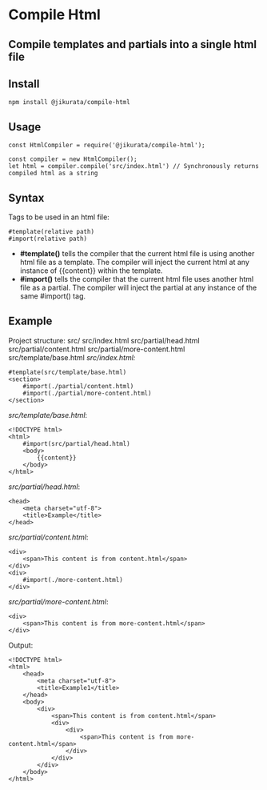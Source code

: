 # Compile Html
Compile templates and partials into a single html file
---
## Install
```
npm install @jikurata/compile-html
```
## Usage
```
const HtmlCompiler = require('@jikurata/compile-html');

const compiler = new HtmlCompiler();
let html = compiler.compile('src/index.html') // Synchronously returns compiled html as a string
```
## Syntax
Tags to be used in an html file:
```
#template(relative path)
#import(relative path)
```
- **#template()** tells the compiler that the current html file is using another html file as a template. The compiler will inject the current html at any instance of {{content}} within the template.
- **#import()** tells the compiler that the current html file uses another html file as a partial. The compiler will inject the partial at any instance of the same #import() tag.
## Example
Project structure:
src/
src/index.html
src/partial/head.html
src/partial/content.html
src/partial/more-content.html
src/template/base.html
*src/index.html:*
```
#template(src/template/base.html)
<section>
    #import(./partial/content.html)
    #import(./partial/more-content.html)
</section>
```
*src/template/base.html*:
```
<!DOCTYPE html>
<html>
    #import(src/partial/head.html)
    <body>
        {{content}}
    </body>
</html>
```
*src/partial/head.html*:
```
<head>
    <meta charset="utf-8">
    <title>Example</title>
</head>
```
*src/partial/content.html*:
```
<div>
    <span>This content is from content.html</span>
</div>
<div>
    #import(./more-content.html)
</div>
```
*src/partial/more-content.html*:
```
<div>
    <span>This content is from more-content.html</span>
</div>
```
Output:
```
<!DOCTYPE html>
<html>
    <head>
        <meta charset="utf-8">
        <title>Example1</title>
    </head>
    <body>
        <div>
            <span>This content is from content.html</span>
            <div>
                <div>
                    <span>This content is from more-content.html</span>
                </div>
            </div>
        </div>
    </body>
</html>
```
